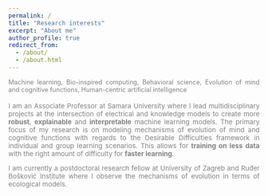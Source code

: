 ```yaml
---
permalink: /
title: "Research interests"
excerpt: "About me"
author_profile: true
redirect_from: 
  - /about/
  - /about.html
---
```


<div style ="text-align: justify;">
<span style ="color:gray; font-size:90%; ">
Machine learning, Bio-inspired computing, Behavioral science, Evolution of mind and cognitive functions, Human-centric artificial intelligence 
</span><br><br>

<span style ="color:gray; font-size:95%; ">
I am an Associate Professor at Samara University where I lead multidisciplinary projects at the intersection of electrical and knowledge models to create more <strong>robust</strong>, <strong>explainable</strong> and <strong>interpretable</strong>  machine learning models. The primary focus of my research is on modeling mechanisms of evolution of mind and cognitive functions with regards to the Desirable Difficulties  framework in individual and group learning scenarios. This allows for <strong>training on less data</strong> with the right amount of difficulty for <strong>faster learning</strong>. <br>   

I am currently a postdoctoral research fellow at University of Zagreb and Ruđer Bošković Institute where I observe the mechanisms of evolution in terms of ecological models.  
</span>
</div>
